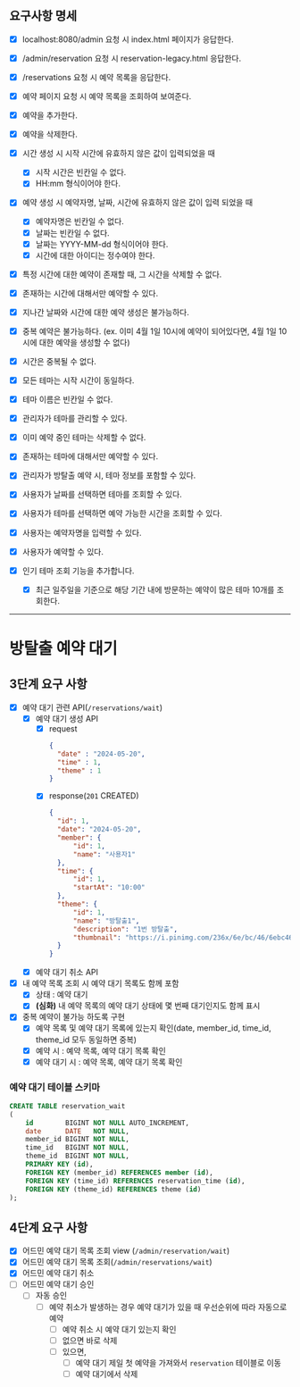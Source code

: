 ## 요구사항 명세

- [x] localhost:8080/admin 요청 시 index.html 페이지가 응답한다.
- [x] /admin/reservation 요청 시 reservation-legacy.html 응답한다.
- [x] /reservations 요청 시 예약 목록을 응답한다.
- [x] 예약 페이지 요청 시 예약 목록을 조회하여 보여준다.
- [x] 예약을 추가한다.
- [x] 예약을 삭제한다.


- [x] 시간 생성 시 시작 시간에 유효하지 않은 값이 입력되었을 때
    - [x] 시작 시간은 빈칸일 수 없다.
    - [x] HH:mm 형식이어야 한다.

- [x] 예약 생성 시 예약자명, 날짜, 시간에 유효하지 않은 값이 입력 되었을 때
    - [x] 예약자명은 빈칸일 수 없다.
    - [x] 날짜는 빈칸일 수 없다.
    - [x] 날짜는 YYYY-MM-dd 형식이어야 한다.
    - [x] 시간에 대한 아이디는 정수여야 한다.

- [x] 특정 시간에 대한 예약이 존재할 때, 그 시간을 삭제할 수 없다.
- [x] 존재하는 시간에 대해서만 예약할 수 있다.

- [x] 지나간 날짜와 시간에 대한 예약 생성은 불가능하다.
- [x] 중복 예약은 불가능하다. (ex. 이미 4월 1일 10시에 예약이 되어있다면, 4월 1일 10시에 대한 예약을 생성할 수 없다)
- [x] 시간은 중복될 수 없다.

- [x] 모든 테마는 시작 시간이 동일하다.
- [x] 테마 이름은 빈칸일 수 없다.
- [x] 관리자가 테마를 관리할 수 있다.
- [x] 이미 예약 중인 테마는 삭제할 수 없다.
- [x] 존재하는 테마에 대해서만 예약할 수 있다.
- [x] 관리자가 방탈출 예약 시, 테마 정보를 포함할 수 있다.

- [x] 사용자가 날짜를 선택하면 테마를 조회할 수 있다.
- [x] 사용자가 테마를 선택하면 예약 가능한 시간을 조회할 수 있다.
- [x] 사용자는 예약자명을 입력할 수 있다.
- [x] 사용자가 예약할 수 있다.
- [x] 인기 테마 조회 기능을 추가합니다.
    - [x] 최근 일주일을 기준으로 해당 기간 내에 방문하는 예약이 많은 테마 10개를 조회한다.

---

# 방탈출 예약 대기

## 3단계 요구 사항

- [x] 예약 대기 관련 API(`/reservations/wait`)
    - [x] 예약 대기 생성 API
        - [x] request
          ```json
          {
            "date" : "2024-05-20",
            "time" : 1,
            "theme" : 1
          }
          ```
        - [x] response(`201` CREATED)
          ```json
          {
            "id": 1,
            "date": "2024-05-20",
            "member": {
                "id": 1,
                "name": "사용자1"
            },
            "time": {
                "id": 1,
                "startAt": "10:00"
            },
            "theme": {
                "id": 1,
                "name": "방탈출1",
                "description": "1번 방탈출",
                "thumbnail": "https://i.pinimg.com/236x/6e/bc/46/6ebc461a94a49f9ea3b8bbe2204145d4.jpg"
            }
          }
          ```
    - [x] 예약 대기 취소 API
- [x] 내 예약 목록 조회 시 예약 대기 목록도 함께 포함
    - [x] 상태 : 예약 대기
    - [x] **(심화)** 내 예약 목록의 예약 대기 상태에 몇 번째 대기인지도 함께 표시
- [x] 중복 예약이 불가능 하도록 구현
    - [x] 예약 목록 및 예약 대기 목록에 있는지 확인(date, member_id, time_id, theme_id 모두 동일하면 중복)
    - [x] 예약 시 : 예약 목록, 예약 대기 목록 확인
    - [x] 예약 대기 시 : 예약 목록, 예약 대기 목록 확인

### 예약 대기 테이블 스키마

```sql
CREATE TABLE reservation_wait
(
    id        BIGINT NOT NULL AUTO_INCREMENT,
    date      DATE   NOT NULL,
    member_id BIGINT NOT NULL,
    time_id   BIGINT NOT NULL,
    theme_id  BIGINT NOT NULL,
    PRIMARY KEY (id),
    FOREIGN KEY (member_id) REFERENCES member (id),
    FOREIGN KEY (time_id) REFERENCES reservation_time (id),
    FOREIGN KEY (theme_id) REFERENCES theme (id)
);
```

## 4단계 요구 사항

- [x] 어드민 예약 대기 목록 조회 view (`/admin/reservation/wait`)
- [x] 어드민 예약 대기 목록 조회(`/admin/reservations/wait`)
- [x] 어드민 예약 대기 취소
- [ ] 어드민 예약 대기 승인
    - [ ] 자동 승인
        - [ ] 예약 취소가 발생하는 경우 예약 대기가 있을 때 우선순위에 따라 자동으로 예약
            - [ ] 예약 취소 시 예약 대기 있는지 확인
            - [ ] 없으면 바로 삭제
            - [ ] 있으면,
                - [ ] 예약 대기 제일 첫 예약을 가져와서 `reservation` 테이블로 이동
                - [ ] 예약 대기에서 삭제
